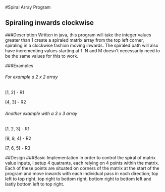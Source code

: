#Spiral Array Program
## Spiraling inwards clockwise

###Description
Written in java, this program will take the integer values greater than 1 create a spiraled matrix array from the top left corner, spiraling in a clockwise fashion moving inwards. The spiraled path will also have incrementing values starting at 1. N and M doesn't necessarily need to be the same values for this to work.


###Examples
###### For example a 2 x 2 array
[1, 2] - R1

[4, 3] - R2

###### Another example with a 3 x 3 array
[1, 2, 3] - R1

[8, 9, 4] - R2

[7, 6, 5] - R3

##Design
###Basic Implementation
In order to control the spiral of matrix value inputs, I setup 4 quatrants, each relying on 4 points within the matrix. Each of these points are situated on corners of the matrix at the start of the program and move inwards with each individual pass in each direction; top left to top right, top right to bottom right, bottom right to bottom left and lastly bottom left to top right.

